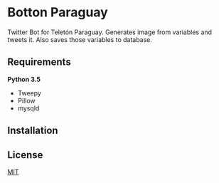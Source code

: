 # Botton Paraguay
Twitter Bot for Teletón Paraguay. Generates image from variables and tweets it. Also saves those variables to database.

## Requirements

**Python 3.5**
* Tweepy
* Pillow
* mysqld

## Installation



## License
[MIT](https://choosealicense.com/licenses/mit/)
